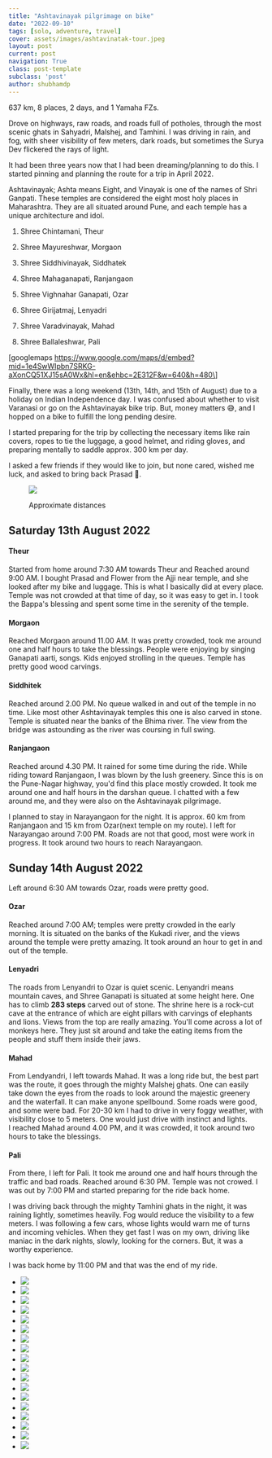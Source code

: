 ```yaml
---
title: "Ashtavinayak pilgrimage on bike"
date: "2022-09-10"
tags: [solo, adventure, travel]
cover: assets/images/ashtavinatak-tour.jpeg
layout: post
current: post
navigation: True
class: post-template
subclass: 'post'
author: shubhamdp
---
```


637 km, 8 places, 2 days, and 1 Yamaha FZs.

Drove on highways, raw roads, and roads full of potholes, through the most scenic ghats in Sahyadri, Malshej, and Tamhini. I was driving in rain, and fog, with sheer visibility of few meters, dark roads, but sometimes the Surya Dev flickered the rays of light.

It had been three years now that I had been dreaming/planning to do this. I started pinning and planning the route for a trip in April 2022.

Ashtavinayak; Ashta means Eight, and Vinayak is one of the names of Shri Ganpati. These temples are considered the eight most holy places in Maharashtra. They are all situated around Pune, and each temple has a unique architecture and idol.

1. Shree Chintamani, Theur

3. Shree Mayureshwar, Morgaon

5. Shree Siddhivinayak, Siddhatek

7. Shree Mahaganapati, Ranjangaon

9. Shree Vighnahar Ganapati, Ozar

11. Shree Girijatmaj, Lenyadri

13. Shree Varadvinayak, Mahad

15. Shree Ballaleshwar, Pali

\[googlemaps https://www.google.com/maps/d/embed?mid=1e4SwWIpbn7SRKG-aXonCQ51XJ15sA0Wx&hl=en&ehbc=2E312F&w=640&h=480\]

Finally, there was a long weekend (13th, 14th, and 15th of August) due to a holiday on Indian Independence day. I was confused about whether to visit Varanasi or go on the Ashtavinayak bike trip. But, money matters 😅, and I hopped on a bike to fulfill the long pending desire.

I started preparing for the trip by collecting the necessary items like rain covers, ropes to tie the luggage, a good helmet, and riding gloves, and preparing mentally to saddle approx. 300 km per day.

I asked a few friends if they would like to join, but none cared, wished me luck, and asked to bring back Prasad 🙁.

<figure>

[![](https://shubhamdp.wordpress.com/wp-content/uploads/2022/09/screenshot-2022-08-04-at-23.28.34.png?w=1024)](https://shubhamdp.wordpress.com/wp-content/uploads/2022/09/screenshot-2022-08-04-at-23.28.34.png)

<figcaption>

Approximate distances

</figcaption>

</figure>

## Saturday 13th August 2022

#### Theur

Started from home around 7:30 AM towards Theur and Reached around 9:00 AM. I bought Prasad and Flower from the Ajji near temple, and she looked after my bike and luggage. This is what I basically did at every place. Temple was not crowded at that time of day, so it was easy to get in. I took the Bappa's blessing and spent some time in the serenity of the temple.

#### Morgaon

Reached Morgaon around 11.00 AM. It was pretty crowded, took me around one and half hours to take the blessings. People were enjoying by singing Ganapati aarti, songs. Kids enjoyed strolling in the queues. Temple has pretty good wood carvings.

#### Siddhitek

Reached around 2.00 PM. No queue walked in and out of the temple in no time. Like most other Ashtavinayak temples this one is also carved in stone. Temple is situated near the banks of the Bhima river. The view from the bridge was astounding as the river was coursing in full swing.

#### Ranjangaon

Reached around 4.30 PM. It rained for some time during the ride. While riding toward Ranjangaon, I was blown by the lush greenery. Since this is on the Pune-Nagar highway, you'd find this place mostly crowded. It took me around one and half hours in the darshan queue. I chatted with a few around me, and they were also on the Ashtavinayak pilgrimage.

I planned to stay in Narayangaon for the night. It is approx. 60 km from Ranjangaon and 15 km from Ozar(next temple on my route). I left for Narayangao around 7:00 PM. Roads are not that good, most were work in progress. It took around two hours to reach Narayangaon.

## Sunday 14th August 2022

Left around 6:30 AM towards Ozar, roads were pretty good.

#### Ozar

Reached around 7:00 AM; temples were pretty crowded in the early morning. It is situated on the banks of the Kukadi river, and the views around the temple were pretty amazing. It took around an hour to get in and out of the temple.

#### Lenyadri

The roads from Lenyandri to Ozar is quiet scenic. Lenyandri means mountain caves, and Shree Ganapati is situated at some height here. One has to climb **283 steps** carved out of stone. The shrine here is a rock-cut cave at the entrance of which are eight pillars with carvings of elephants and lions. Views from the top are really amazing. You'll come across a lot of monkeys here. They just sit around and take the eating items from the people and stuff them inside their jaws.

#### Mahad

From Lendyandri, I left towards Mahad. It was a long ride but, the best part was the route, it goes through the mighty Malshej ghats. One can easily take down the eyes from the roads to look around the majestic greenery and the waterfall. It can make anyone spellbound. Some roads were good, and some were bad. For 20-30 km I had to drive in very foggy weather, with visibility close to 5 meters. One would just drive with instinct and lights.  
I reached Mahad around 4.00 PM, and it was crowded, it took around two hours to take the blessings.

#### Pali

From there, I left for Pali. It took me around one and half hours through the traffic and bad roads. Reached around 6:30 PM. Temple was not crowed. I was out by 7:00 PM and started preparing for the ride back home.

I was driving back through the mighty Tamhini ghats in the night, it was raining lightly, sometimes heavily. Fog would reduce the visibility to a few meters. I was following a few cars, whose lights would warn me of turns and incoming vehicles. When they get fast I was on my own, driving like maniac in the dark nights, slowly, looking for the corners. But, it was a worthy experience.

I was back home by 11:00 PM and that was the end of my ride.

- ![](https://shubhamdp.wordpress.com/wp-content/uploads/2022/09/20220813_092007-copy.jpg?w=1024)
- ![](https://shubhamdp.wordpress.com/wp-content/uploads/2022/09/20220813_122141-copy.jpg?w=1024)
- ![](https://shubhamdp.wordpress.com/wp-content/uploads/2022/09/20220813_125506-copy.jpg?w=1024)
- ![](https://shubhamdp.wordpress.com/wp-content/uploads/2022/09/20220813_135109-copy.jpg?w=1024)
- ![](https://shubhamdp.wordpress.com/wp-content/uploads/2022/09/20220813_141634-copy.jpg?w=1024)
- ![](https://shubhamdp.wordpress.com/wp-content/uploads/2022/09/20220813_142144-copy.jpg?w=768)
- ![](https://shubhamdp.wordpress.com/wp-content/uploads/2022/09/20220813_182356-copy.jpg?w=1024)
- ![](https://shubhamdp.wordpress.com/wp-content/uploads/2022/09/20220814_080859.jpg?w=768)
- ![](https://shubhamdp.wordpress.com/wp-content/uploads/2022/09/20220814_083151.jpg?w=1024)
- ![](https://shubhamdp.wordpress.com/wp-content/uploads/2022/09/20220814_083226.jpg?w=768)
- ![](https://shubhamdp.wordpress.com/wp-content/uploads/2022/09/20220814_090243.jpg?w=1024)
- ![](https://shubhamdp.wordpress.com/wp-content/uploads/2022/09/20220814_100548.jpg?w=768)
- ![](https://shubhamdp.wordpress.com/wp-content/uploads/2022/09/20220814_115657.jpg?w=1024)
- ![](https://shubhamdp.wordpress.com/wp-content/uploads/2022/09/20220814_115709.jpg?w=1024)
- ![](https://shubhamdp.wordpress.com/wp-content/uploads/2022/09/20220814_124014.jpg?w=1024)
- ![](https://shubhamdp.wordpress.com/wp-content/uploads/2022/09/approach-road.jpg?w=555)
- ![](https://shubhamdp.wordpress.com/wp-content/uploads/2022/09/20220814_190807.jpg?w=768)
- ![](https://shubhamdp.wordpress.com/wp-content/uploads/2022/09/20220814_223114.jpg?w=1024)
